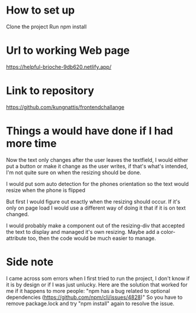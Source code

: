 # How to set up

Clone the project
Run npm install


# Url to working Web page

https://helpful-brioche-9db620.netlify.app/


# Link to repository

https://github.com/kungnattis/frontendchallange


# Things a would have done if I had more time

Now the text only changes after the user leaves the textfield, I would either put a button or make it change as the user writes, if that's what's intended, I'm not quite sure on when the resizing should be done.

I would put som auto detection for the phones orientation so the text would resize when the phone is flipped

But first I would figure out exactly when the resizing should occur. If it's only on page load I would use a different way of doing it that if it is on text changed.

I would probably make a component out of the resizing-div that accepted the text to display and managed it's own resizing. Maybe add a color-attribute too, then the code would be much easier to manage.


# Side note
I came across som errors when I first tried to run the project, I don't know if it is by design or if I was just unlucky. Here are the solution that worked for me if it happens to more people:
"npm has a bug related to optional dependencies (https://github.com/npm/cli/issues/4828)"
So you have to remove package.lock and try "npm install" again to resolve the issue.
